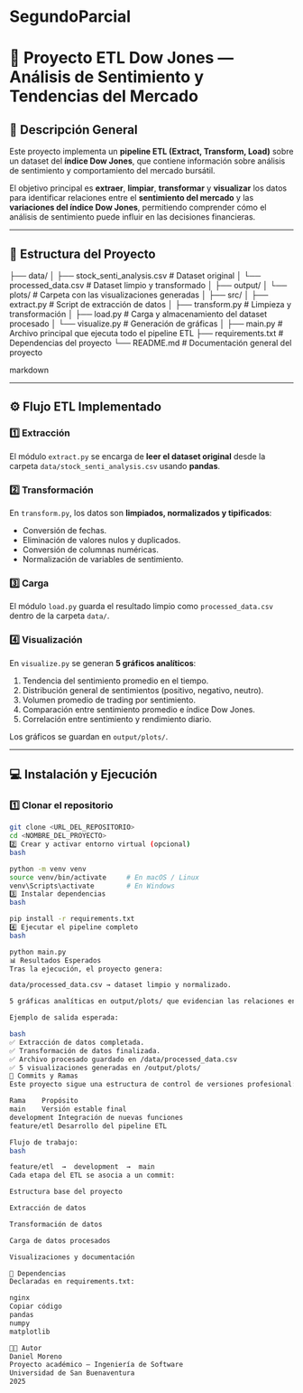 # SegundoParcial

# 🧠 Proyecto ETL Dow Jones — Análisis de Sentimiento y Tendencias del Mercado

## 📘 Descripción General

Este proyecto implementa un **pipeline ETL (Extract, Transform, Load)** sobre un dataset del **índice Dow Jones**, que contiene información sobre análisis de sentimiento y comportamiento del mercado bursátil.

El objetivo principal es **extraer**, **limpiar**, **transformar** y **visualizar** los datos para identificar relaciones entre el **sentimiento del mercado** y las **variaciones del índice Dow Jones**, permitiendo comprender cómo el análisis de sentimiento puede influir en las decisiones financieras.

---

## 🧩 Estructura del Proyecto

├── data/
│ ├── stock_senti_analysis.csv # Dataset original
│ └── processed_data.csv # Dataset limpio y transformado
│
├── output/
│ └── plots/ # Carpeta con las visualizaciones generadas
│
├── src/
│ ├── extract.py # Script de extracción de datos
│ ├── transform.py # Limpieza y transformación
│ ├── load.py # Carga y almacenamiento del dataset procesado
│ └── visualize.py # Generación de gráficas
│
├── main.py # Archivo principal que ejecuta todo el pipeline ETL
├── requirements.txt # Dependencias del proyecto
└── README.md # Documentación general del proyecto

markdown

---

## ⚙️ Flujo ETL Implementado

### 1️⃣ Extracción
El módulo `extract.py` se encarga de **leer el dataset original** desde la carpeta `data/stock_senti_analysis.csv` usando **pandas**.

### 2️⃣ Transformación
En `transform.py`, los datos son **limpiados, normalizados y tipificados**:
- Conversión de fechas.
- Eliminación de valores nulos y duplicados.
- Conversión de columnas numéricas.
- Normalización de variables de sentimiento.

### 3️⃣ Carga
El módulo `load.py` guarda el resultado limpio como `processed_data.csv` dentro de la carpeta `data/`.

### 4️⃣ Visualización
En `visualize.py` se generan **5 gráficos analíticos**:
1. Tendencia del sentimiento promedio en el tiempo.  
2. Distribución general de sentimientos (positivo, negativo, neutro).  
3. Volumen promedio de trading por sentimiento.  
4. Comparación entre sentimiento promedio e índice Dow Jones.  
5. Correlación entre sentimiento y rendimiento diario.

Los gráficos se guardan en `output/plots/`.

---

## 💻 Instalación y Ejecución

### 1️⃣ Clonar el repositorio
```bash
git clone <URL_DEL_REPOSITORIO>
cd <NOMBRE_DEL_PROYECTO>
2️⃣ Crear y activar entorno virtual (opcional)
bash

python -m venv venv
source venv/bin/activate     # En macOS / Linux
venv\Scripts\activate        # En Windows
3️⃣ Instalar dependencias
bash

pip install -r requirements.txt
4️⃣ Ejecutar el pipeline completo
bash

python main.py
📊 Resultados Esperados
Tras la ejecución, el proyecto genera:

data/processed_data.csv → dataset limpio y normalizado.

5 gráficas analíticas en output/plots/ que evidencian las relaciones entre sentimiento e indicadores del mercado.

Ejemplo de salida esperada:

bash
✅ Extracción de datos completada.
✅ Transformación de datos finalizada.
✅ Archivo procesado guardado en /data/processed_data.csv
✅ 5 visualizaciones generadas en /output/plots/
🧱 Commits y Ramas
Este proyecto sigue una estructura de control de versiones profesional:

Rama	Propósito
main	Versión estable final
development	Integración de nuevas funciones
feature/etl	Desarrollo del pipeline ETL

Flujo de trabajo:
bash

feature/etl  →  development  →  main
Cada etapa del ETL se asocia a un commit:

Estructura base del proyecto

Extracción de datos

Transformación de datos

Carga de datos procesados

Visualizaciones y documentación

🧰 Dependencias
Declaradas en requirements.txt:

nginx
Copiar código
pandas
numpy
matplotlib

👨‍💻 Autor
Daniel Moreno
Proyecto académico — Ingeniería de Software
Universidad de San Buenaventura
2025

